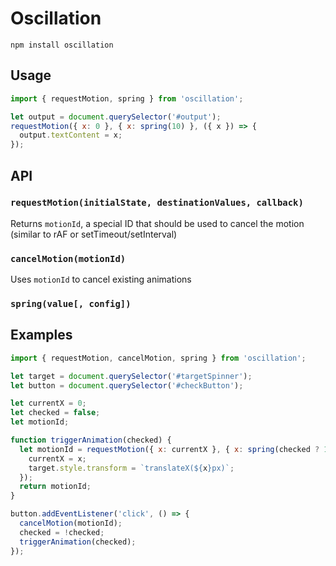 # Oscillation

    npm install oscillation

## Usage

```javascript
import { requestMotion, spring } from 'oscillation';

let output = document.querySelector('#output');
requestMotion({ x: 0 }, { x: spring(10) }, ({ x }) => {
  output.textContent = x;
});
```

## API

### `requestMotion(initialState, destinationValues, callback)`

Returns `motionId`, a special ID that should be used to cancel the motion (similar to rAF or setTimeout/setInterval)

### `cancelMotion(motionId)`

Uses `motionId` to cancel existing animations

### `spring(value[, config])`

## Examples

```javascript
import { requestMotion, cancelMotion, spring } from 'oscillation';

let target = document.querySelector('#targetSpinner');
let button = document.querySelector('#checkButton');

let currentX = 0;
let checked = false;
let motionId;

function triggerAnimation(checked) {
  let motionId = requestMotion({ x: currentX }, { x: spring(checked ? 100 : 0) }, ({ x }) => {
    currentX = x;
    target.style.transform = `translateX(${x}px)`;
  });
  return motionId;
}

button.addEventListener('click', () => {
  cancelMotion(motionId);
  checked = !checked;
  triggerAnimation(checked);
});
```

